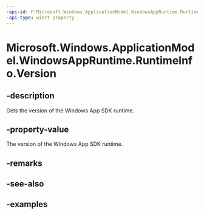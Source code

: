 ```yaml
---
-api-id: P:Microsoft.Windows.ApplicationModel.WindowsAppRuntime.RuntimeInfo.Version
-api-type: winrt property
---
```


# Microsoft.Windows.ApplicationModel.WindowsAppRuntime.RuntimeInfo.Version

<!--
public static Windows.ApplicationModel.PackageVersion Version { get; }
-->


## -description

Gets the version of the Windows App SDK runtime.

## -property-value

The version of the Windows App SDK runtime.

## -remarks

## -see-also

## -examples
